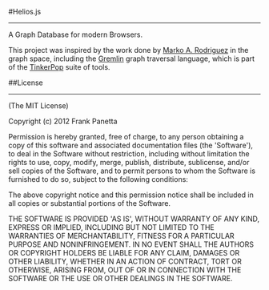 #Helios.js
***
A Graph Database for modern Browsers.  

This project was inspired by the work done by [Marko A. Rodriguez](http://markorodriguez.com/) in the graph space, including the [Gremlin](http://gremlin.tinkerpop.com) graph traversal language, which is part of the [TinkerPop](http://tinkerpop.com/) suite of tools.


##License
***  
(The MIT License)

Copyright (c) 2012 Frank Panetta

Permission is hereby granted, free of charge, to any person obtaining a copy of this software and associated documentation files (the 'Software'), to deal in the Software without restriction, including without limitation the rights to use, copy, modify, merge, publish, distribute, sublicense, and/or sell copies of the Software, and to permit persons to whom the Software is furnished to do so, subject to the following conditions:

The above copyright notice and this permission notice shall be included in all copies or substantial portions of the Software.

THE SOFTWARE IS PROVIDED 'AS IS', WITHOUT WARRANTY OF ANY KIND, EXPRESS OR IMPLIED, INCLUDING BUT NOT LIMITED TO THE WARRANTIES OF MERCHANTABILITY, FITNESS FOR A PARTICULAR PURPOSE AND NONINFRINGEMENT. IN NO EVENT SHALL THE AUTHORS OR COPYRIGHT HOLDERS BE LIABLE FOR ANY CLAIM, DAMAGES OR OTHER LIABILITY, WHETHER IN AN ACTION OF CONTRACT, TORT OR OTHERWISE, ARISING FROM, OUT OF OR IN CONNECTION WITH THE SOFTWARE OR THE USE OR OTHER DEALINGS IN THE SOFTWARE.